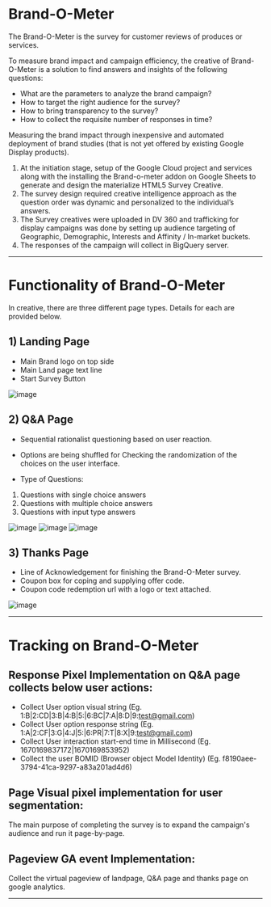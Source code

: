 # Brand-O-Meter

The Brand-O-Meter is the survey for customer reviews of produces or services. 

To measure brand impact and campaign efficiency, the creative of Brand-O-Meter is a solution to find answers and insights of the following questions:
- What are the parameters to analyze the brand campaign?
- How to target the right audience for the survey?
- How to bring transparency to the survey?
- How to collect the requisite number of responses in time?

Measuring the brand impact through inexpensive and automated deployment of brand studies (that is not yet offered by existing Google Display products).

1. At the initiation stage, setup of the Google Cloud project and services along with the installing the Brand-o-meter addon on Google Sheets to generate and design the materialize HTML5 Survey Creative.
2. The survey design required creative intelligence approach as the question order was dynamic and personalized to the individual’s answers.
3. The Survey creatives were uploaded in DV 360 and trafficking for display campaigns was done by setting up audience targeting of Geographic, Demographic, Interests and Affinity / In-market buckets.
4. The responses of the campaign will collect in BigQuery server. 
---

# Functionality of Brand-O-Meter

In creative, there are three different page types. Details for each are provided below.

## 1) Landing Page

- Main Brand logo on top side 
- Main Land page text line 
- Start Survey Button

![image](https://user-images.githubusercontent.com/101398238/205506663-bab4b474-1b60-45b9-975e-1310adcab05c.png)


## 2) Q&A Page

- Sequential rationalist questioning based on user reaction.
- Options are being shuffled for Checking the randomization of the choices on the user interface.

- Type of Questions:
1. Questions with single choice answers
2. Questions with multiple choice answers
3. Questions with input type answers 

![image](https://user-images.githubusercontent.com/101398238/205506749-4f5a2fce-3c9a-4d1f-9057-9844d415a9cc.png)  ![image](https://user-images.githubusercontent.com/101398238/205506808-3baf260d-0695-4044-a0c0-ae3197258cc4.png)  ![image](https://user-images.githubusercontent.com/101398238/205506874-d6bda59d-cda3-4b30-843e-48d562607b08.png)

## 3) Thanks Page

- Line of Acknowledgement for finishing the Brand-O-Meter survey.
- Coupon box for coping and supplying offer code.
- Coupon code redemption url with a logo or text attached.

![image](https://user-images.githubusercontent.com/101398238/205506387-9a5d4ba3-7b38-42b6-bba3-5fe073222d87.png)

---

# Tracking on Brand-O-Meter

## Response Pixel Implementation on Q&A page collects below user actions:	
- Collect User option visual string (Eg. 1:B|2:CD|3:B|4:B|5:|6:BC|7:A|8:D|9:test@gmail.com)
- Collect User option response string (Eg. 1:A|2:CF|3:G|4:J|5:|6:PR|7:T|8:X|9:test@gmail.com)
- Collect User interaction start-end time in Millisecond (Eg. 1670169837172|1670169853952)
- Collect  the user BOMID (Browser object Model Identity) (Eg. f8190aee-3794-41ca-9297-a83a201ad4d6)

## Page Visual pixel implementation for user segmentation:
The main purpose of completing the survey is to expand the campaign's audience and run it page-by-page.

## Pageview GA event Implementation: 
Collect the virtual pageview of landpage, Q&A page and thanks page on google analytics. 

---

